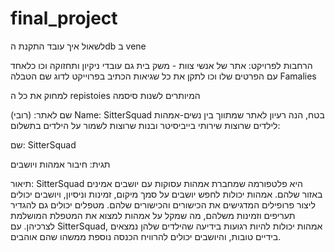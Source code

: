 # final_project

לשאול איך עובד התקנת הdb ב vene


הרחבות לפרויקט:
אתר של אנשי צוות - משק בית גם עובדי ניקיון ותחזוקה וכו כלאחד עם הפרטים שלו וכו
לתקן את כל שגיאות הכתיב בפרוייקט לדוג שם הטבלה Famalies

למחוק את כל ה repistoies המיותרים
לשנות סיסמה




שם לאתר: (רובי)
Name: SitterSquad
בטח, הנה רעיון לאתר שמתווך בין נשים-אמהות לילדים שרוצות שירותי בייביסיטר ובנות שרוצות לשמור על הילדים בתשלום:

שם: SitterSquad

תגית: חיבור אמהות ויושבים

תיאור: SitterSquad היא פלטפורמה שמחברת אמהות עסוקות עם יושבים אמינים באזור שלהם. אמהות יכולות לחפש יושבים על סמך מיקום, זמינות וניסיון, ויושבים יכולים ליצור פרופילים המדגישים את הכישורים והכישורים שלהם. מטפלים יכולים גם להגדיר תעריפים וזמינות משלהם, מה שמקל על אמהות למצוא את המטפלת המושלמת לצרכיהן. עם SitterSquad, אמהות יכולות להיות רגועות בידיעה שהילדים שלהן נמצאים בידיים טובות, והיושבים יכולים להרוויח הכנסה נוספת ממשהו שהם אוהבים.
